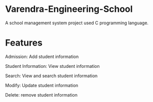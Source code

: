 # Varendra-Engineering-School
A school management system project used C programming language.

# Features

Admission: Add student information
  
Student Information: View student information

Search: View and search student information

Modify: Update student information

Delete: remove student information
